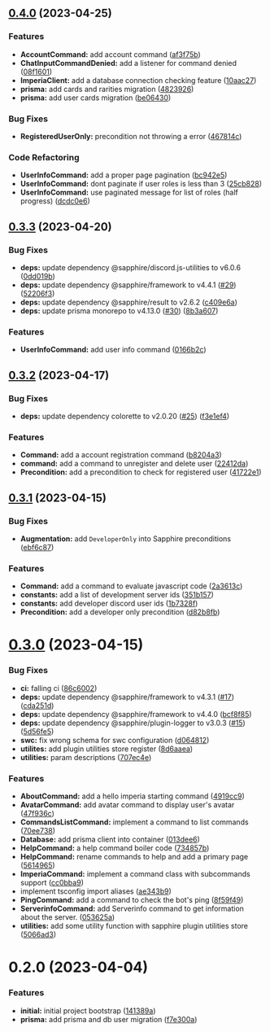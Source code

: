 

## [0.4.0](https://github.com/aeviterna/imperia/compare/0.3.3...0.4.0) (2023-04-25)


### Features

* **AccountCommand:** add account command ([af3f75b](https://github.com/aeviterna/imperia/commit/af3f75b9ead1d24d7441bad91fec543bbda4a80e))
* **ChatInputCommandDenied:** add a listener for command denied ([08f1601](https://github.com/aeviterna/imperia/commit/08f1601a06d3b859680038d7220683f0433fcc8b))
* **ImperiaClient:** add a database connection checking feature ([10aac27](https://github.com/aeviterna/imperia/commit/10aac279e4f84404f80327a5c11bb644e0609d7c))
* **prisma:** add cards and rarities migration ([4823926](https://github.com/aeviterna/imperia/commit/4823926f68416d52d1218a6b3a36e856e3242be4))
* **prisma:** add user cards migration ([be06430](https://github.com/aeviterna/imperia/commit/be064306d509023a4c974fdcce019563cfaca6d1))


### Bug Fixes

* **RegisteredUserOnly:** precondition not throwing a error ([467814c](https://github.com/aeviterna/imperia/commit/467814c3ff1c61622aaa63e48d483bb89dc5e71e))


### Code Refactoring

* **UserInfoCommand:** add a proper page pagination ([bc942e5](https://github.com/aeviterna/imperia/commit/bc942e5c4e5f28eb825e4037cad8f03f11046869))
* **UserInfoCommand:** dont paginate if user roles is less than 3 ([25cb828](https://github.com/aeviterna/imperia/commit/25cb8288f3dd94e310f5ebdeb8b2da24dedac498))
* **UserInfoCommand:** use paginated message for list of roles (half progress) ([dcdc0e6](https://github.com/aeviterna/imperia/commit/dcdc0e6b7158d4abbd220b7f1e20d8722600df3d))

## [0.3.3](https://github.com/aeviterna/imperia/compare/0.3.2...0.3.3) (2023-04-20)


### Bug Fixes

* **deps:** update dependency @sapphire/discord.js-utilities to v6.0.6 ([0dd019b](https://github.com/aeviterna/imperia/commit/0dd019b471bce578e94b102a064d584801061357))
* **deps:** update dependency @sapphire/framework to v4.4.1 ([#29](https://github.com/aeviterna/imperia/issues/29)) ([52206f3](https://github.com/aeviterna/imperia/commit/52206f3bd1cce6026aaf8f06d1cdc2d1775c9d5f))
* **deps:** update dependency @sapphire/result to v2.6.2 ([c409e6a](https://github.com/aeviterna/imperia/commit/c409e6a61535f7ccd03dc643b0534852967c01af))
* **deps:** update prisma monorepo to v4.13.0 ([#30](https://github.com/aeviterna/imperia/issues/30)) ([8b3a607](https://github.com/aeviterna/imperia/commit/8b3a6071aae713e183b6bea8628d43f7ce6e65d0))


### Features

* **UserInfoCommand:** add user info command ([0166b2c](https://github.com/aeviterna/imperia/commit/0166b2cd1523ae282ed764466958751758cef626))

## [0.3.2](https://github.com/aeviterna/imperia/compare/0.3.1...0.3.2) (2023-04-17)


### Bug Fixes

* **deps:** update dependency colorette to v2.0.20 ([#25](https://github.com/aeviterna/imperia/issues/25)) ([f3e1ef4](https://github.com/aeviterna/imperia/commit/f3e1ef497ebf1371320aa87b76fd4285b2cc99e3))


### Features

* **Command:** add a account registration command ([b8204a3](https://github.com/aeviterna/imperia/commit/b8204a317b02b41d6716ecfccebb5f542c70305b))
* **command:** add a command to unregister and delete user ([22412da](https://github.com/aeviterna/imperia/commit/22412daf2962a3e66fbc76aa2658b2afbb976486))
* **Precondition:** add a precondition to check for registered user ([41722e1](https://github.com/aeviterna/imperia/commit/41722e1660ad617829383c146ed4115bdfebc48b))

## [0.3.1](https://github.com/aeviterna/imperia/compare/0.3.0...0.3.1) (2023-04-15)


### Bug Fixes

* **Augmentation:** add `DeveloperOnly` into Sapphire preconditions ([ebf6c87](https://github.com/aeviterna/imperia/commit/ebf6c871bac1d233d8f0cedc492a0c65f27401d6))


### Features

* **Command:** add a command to evaluate javascript code ([2a3613c](https://github.com/aeviterna/imperia/commit/2a3613c415221addda881a2cca460b853f000f8c))
* **constants:** add a list of development server ids ([351b157](https://github.com/aeviterna/imperia/commit/351b157a7f85302924b701959c66069cd848af34))
* **constants:** add developer discord user ids ([1b7328f](https://github.com/aeviterna/imperia/commit/1b7328f2e6feb82bb5be4000a7793801066a372c))
* **Precondition:** add a developer only precondition ([d82b8fb](https://github.com/aeviterna/imperia/commit/d82b8fb3ff3c45ebe68908c9d73f829581ac1ba1))

# [0.3.0](https://github.com/aeviterna/imperia/compare/0.2.0...0.3.0) (2023-04-15)


### Bug Fixes

* **ci:** falling ci ([86c6002](https://github.com/aeviterna/imperia/commit/86c60028cf531c3f4c12af702f2fd152c7fbe122))
* **deps:** update dependency @sapphire/framework to v4.3.1 ([#17](https://github.com/aeviterna/imperia/issues/17)) ([cda251d](https://github.com/aeviterna/imperia/commit/cda251d7ce1c144fb172da0695e32895b444ae22))
* **deps:** update dependency @sapphire/framework to v4.4.0 ([bcf8f85](https://github.com/aeviterna/imperia/commit/bcf8f85f605648ff89b74e87f15e6ac4862099cd))
* **deps:** update dependency @sapphire/plugin-logger to v3.0.3 ([#15](https://github.com/aeviterna/imperia/issues/15)) ([5d56fe5](https://github.com/aeviterna/imperia/commit/5d56fe53460d2c5176bbd557e3e770b84e405ffe))
* **swc:** fix wrong schema for swc configuration ([d064812](https://github.com/aeviterna/imperia/commit/d064812873b4802bab50fd00b8d201a07b46a710))
* **utilites:** add plugin utilities store register ([8d6aaea](https://github.com/aeviterna/imperia/commit/8d6aaea68075f8e4d482b0251a52c6aacaf34688))
* **utilities:** param descriptions ([707ec4e](https://github.com/aeviterna/imperia/commit/707ec4e9ac8dc89dae331c9d596f80c0aeef8bc6))


### Features

* **AboutCommand:** add a hello imperia starting command ([4919cc9](https://github.com/aeviterna/imperia/commit/4919cc97953bffd622362eb2baf6aeb50ac049d6))
* **AvatarCommand:** add avatar command to display user's avatar ([47f936c](https://github.com/aeviterna/imperia/commit/47f936c150cb51971279f80b07fc5bf866a9717b))
* **CommandsListCommand:** implement a command to list commands ([70ee738](https://github.com/aeviterna/imperia/commit/70ee738f186a2cbab49c37b49f1264a683b38651))
* **Database:** add prisma client into container ([013dee6](https://github.com/aeviterna/imperia/commit/013dee635bdc16f0d2938b12944ab6e5975ebd94))
* **HelpCommand:** a help command boiler code ([734857b](https://github.com/aeviterna/imperia/commit/734857ba9c62326a26cbece47e54a3b67dc47fea))
* **HelpCommand:** rename commands to help and add a primary page ([5614965](https://github.com/aeviterna/imperia/commit/5614965b1a958db9c4e9b66ec2ad0101e0f6eaa2))
* **ImperiaCommand:** implement a command class with subcommands support ([cc0bba9](https://github.com/aeviterna/imperia/commit/cc0bba9f2a0fc81e247af0d223d98f8b6898af0f))
* implement tsconfig import aliases ([ae343b9](https://github.com/aeviterna/imperia/commit/ae343b9ff1a20bbbde047035beeae7bb00040b97))
* **PingCommand:** add a command to check the bot's ping ([8f59f49](https://github.com/aeviterna/imperia/commit/8f59f49bf8621abd2a47f1d25c1d1047a23780f7))
* **ServerinfoCommand:** add Serverinfo command to get information about the server. ([053625a](https://github.com/aeviterna/imperia/commit/053625a4dc683e0194f336eddd9cc77038552628))
* **utilities:** add some utility function with sapphire plugin utilities store ([5066ad3](https://github.com/aeviterna/imperia/commit/5066ad3061d67c718c092c7057b83715f45e099a))

# 0.2.0 (2023-04-04)


### Features

* **initial:** initial project bootstrap ([141389a](https://github.com/aeviterna/imperia/commit/141389ab0a12b54d23268156673054fc4961bcc9))
* **prisma:** add prisma and db user migration ([f7e300a](https://github.com/aeviterna/imperia/commit/f7e300a38db60edd9dbfe5b26ce7386e28f79fec))